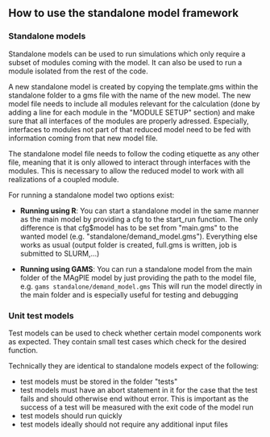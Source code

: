 ## How to use the standalone model framework

### Standalone models

Standalone models can be used to run simulations which only require a subset of modules coming with the model. It can also be used to run a module isolated from the rest of the code.

A new standalone model is created by copying the template.gms within the standalone folder to a gms file with the name of the new model. The new model file needs to include all modules relevant for the calculation (done by adding a line for each module in the "MODULE SETUP" section) and make sure that all interfaces of the modules are properly adressed. Especially, interfaces to modules not part of that reduced model need to be fed with information coming from that new model file.

The standalone model file needs to follow the coding etiquette as any other file, meaning that it is only allowed to interact through interfaces with the modules. This is necessary to allow the reduced model to work with all realizations of a coupled module.

For running a standalone model two options exist:

* **Running using R**: You can start a standalone model in the same manner as the main model by providing a cfg to the start_run function. The only difference is that cfg$model has to be set from "main.gms" to the wanted model (e.g. "standalone/demand_model.gms"). Everything else works as usual (output folder is created, full.gms is written, job is submitted to SLURM,...)

* **Running using GAMS**: You can run a standalone model from the main folder of the MAgPIE model by just providing the path to the model file, e.g. `gams standalone/demand_model.gms`
This will run the model directly in the main folder and is especially useful for testing and debugging

### Unit test models

Test models can be used to check whether certain model components work as expected. They contain small test cases which check for the desired function.

Technically they are identical to standalone models expect of the following:

* test models must be stored in the folder "tests"
* test models must have an abort statement in it for the case that the test fails and should otherwise end without error. This is important as the success of a test will be measured with the exit code of the model run
* test models should run quickly
* test models ideally should not require any additional input files
